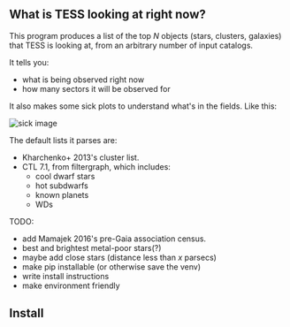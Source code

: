 What is TESS looking at right now?
----------

This program produces a list of the top _N_ objects (stars, clusters,
galaxies) that TESS is looking at, from an arbitrary number of input catalogs.

It tells you:
* what is being observed right now
* how many sectors it will be observed for

It also makes some sick plots to understand what's in the fields. Like this:

![sick
image](https://github.com/lgbouma/tessmaps/blob/master/results/tess_rectmap_sector0_clusters.png)

The default lists it parses are:
* Kharchenko+ 2013's cluster list.
* CTL 7.1, from filtergraph, which includes:
	* cool dwarf stars
	* hot subdwarfs
	* known planets
	* WDs

TODO:
* add Mamajek 2016's pre-Gaia association census.
* best and brightest metal-poor stars(?)
* maybe add close stars (distance less than _x_ parsecs)
* make pip installable (or otherwise save the venv)
* write install instructions
* make environment friendly

Install
----------

